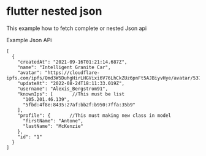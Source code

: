 # flutter nested json
This example how to fetch complete or nested Json api

Example Json APi <br>

```
[
  {
    "createdAt": "2021-09-16T01:21:14.687Z",
    "name": "Intelligent Granite Car",
    "avatar": "https://cloudflare-ipfs.com/ipfs/Qmd3W5DuhgHirLHGVixi6V76LhCkZUz6pnFt5AJBiyvHye/avatar/537.jpg",
    "updateAt": "2022-08-24T18:11:33.019Z",
    "username": "Alexis_Bergstrom91",
    "knownIps": [       //This must be list
      "105.201.46.139",
      "5fbd:4f8e:8435:27af:bb2f:b950:7ffa:35b9"
    ],
    "profile": {       //This must making new class in model
      "firstName": "Antone",
      "lastName": "McKenzie"
    },
    "id": "1"
  }
]
```
